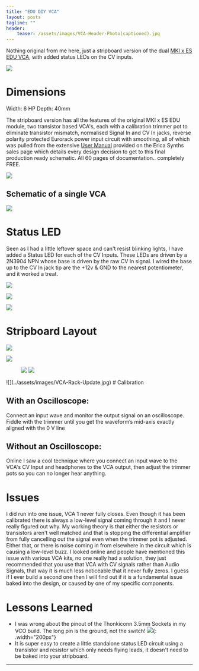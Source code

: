 ```yaml
---
title: "EDU DIY VCA"
layout: posts
tagline: ""
header:
    teaser: /assets/images/VCA-Header-Photo(captioned).jpg
---
```


Nothing original from me here, just a stripboard version of the dual [MKI x ES EDU VCA](https://www.ericasynths.lv/shop/diy-kits-1/edu-diy-vca/), with added status LEDs on the CV inputs.

![](../assets/images/VCA%20Header%20Photo%20(uncaptioned).jpg)
# Dimensions
Width: 6 HP
Depth: 40mm

The stripboard version has all the features of the original MKI x ES EDU module, two transistor based VCA's, each with a calibration trimmer pot to eliminate transistor mismatch, normalised Signal In and CV In jacks, reverse polarity protected Eurorack power input circuit with smoothing, all of which was pulled from the extensive [User Manual](https://www.ericasynths.lv/media/VCA_MANUAL_FINAL.pdf) provided on the Erica Synths sales page which details every design decision to get to this final production ready schematic. All 60 pages of documentation.. completely FREE. 

![](../assets/images/Moritz-Klein-EDU_VCA_Schematic(WATERMARKED).jpg)

## Schematic of a single VCA
![](../assets/images/Moritz-Klein-EDU_VCA_Schematic(Single-VCA-Watermarked).jpg)

# Status LED
Seen as I had a little leftover space and can't resist blinking lights, I have added a Status LED for each of the CV Inputs. These LEDs are driven by a 2N3904 NPN whose base is driven by the raw CV In signal. I wired the base up to the CV In jack tip are the +12v & GND to the nearest potentiometer, and it worked a treat. 

![](../assets/images/status-LED-schematic.png)

![](../assets/images/status-LED.png)

![](../assets/images/status-LED-Mounted.jpg)

# Stripboard Layout
![](../assets/images/Moritz-Klein-VCA-Stripboard-V1.0.png)

![](../assets/images/VCA-Diagonal-Front.jpg)

<figure class="half">
    <a href="/assets/images/VCA-Side-View.jpg"><img src="/assets/images/VCA-Side-View.jpg"></a>
    <a href="/assets/images/VCA-Rear.jpg"><img src="/assets/images/VCA-Rear.jpg"></a>
</figure>
![](../assets/images/VCA-Rack-Update.jpg)
# Calibration

## With an Oscilloscope: 
Connect an input wave and monitor the output signal on an oscilloscope. Fiddle with the trimmer until you get the waveform’s mid-axis exactly aligned with the 0 V line

## Without an Oscilloscope: 
Online I saw a cool technique where you connect an input wave to the VCA's CV Input and headphones to the VCA output, then adjust the trimmer pots so you can no longer hear anything.

# Issues
I did run into one issue, VCA 1 never fully closes. Even though it has been calibrated there is always a low-level signal coming through it and I never really figured out why. My working theory is that either the resistors or transistors aren't well matched and that is stopping the differential amplifier from fully cancelling out the signal even when the trimmer pot is adjusted. Either that, or there is noise coming in from elsewhere in the circuit which is causing a low-level buzz. I looked online and people have mentioned this issue with various VCA kits, no one really had a solution, they just recommended that you use that VCA with CV signals rather than Audio Signals, that way it is much less noticeable that it never fully zeros. I guess if I ever build a second one then I will find out if it is a fundamental issue baked into the design, or caused by one of my specific components.

# Lessons Learned
- I was wrong about the pinout of the Thonkiconn 3.5mm Sockets in my VCO build. The long pin is the ground, not the switch!
	![](../assets/images/Thonkiconn-Pinout.jpg){: .width="200px"}
- It is super easy to create a little standalone status LED circuit using a transistor and resistor which only needs flying leads, it doesn't need to be baked into your stripboard.

***